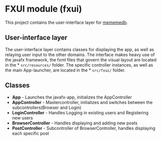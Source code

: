 # FXUI module (fxui)

This project contains the user-interface layer for [mememedb](../README.md).

## User-interface layer

The user-interface layer contains classes for displaying the app, as well as relaying user input to the other domains.
The interface makes heavy use of the javafx framework, the fxml files that govern the visual layout are located in the * `src/resources/` folder.
The specific controller instances, as well as the main App-launcher, are located in the * `src/fxui/` folder.

## Classes

- **App** - Launches the javafx-app, initializes the AppController
- **AppController** - Mastercontroller, initializes and switches between the subcontrollers(Browser and Login)
- **LoginController** - Handles Logging in existing users and Registering new users
- **BrowserController** - Handles displaying and adding new posts
- **PostController** - Subcontroller of BrowserController, handles displaying each specific post
